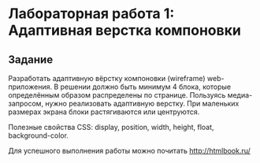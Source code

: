 # Лабораторная работа 1: Адаптивная верстка компоновки

## Задание

Разработать адаптивную вёрстку компоновки (wireframe) web-приложения. В решении должно быть минимум 4 блока, которые определённым образом распределены по странице. Пользуясь медиа-запросом, нужно реализовать адаптивную верстку. При маленьких размерах экрана блоки растягиваются или центруются.

Полезные свойства CSS: display, position, width, height, float, background-color.

Для успешного выполнения работы можно почитать http://htmlbook.ru/